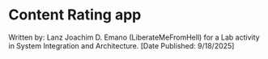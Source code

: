 # Content Rating app

Written by: Lanz Joachim D. Emano (LiberateMeFromHell) for a Lab activity in System Integration and Architecture. [Date Published: 9/18/2025]
